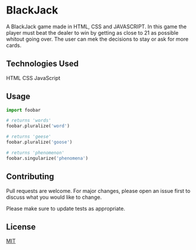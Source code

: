 # BlackJack

A BlackJack game made in HTML, CSS and JAVASCRIPT. In this game the player must beat the dealer to win by getting as close to 21 as possible whitout going over. The user can mek the decisions to stay or ask for more cards.

## Technologies Used
HTML
CSS
JavaScript

## Usage

```python
import foobar

# returns 'words'
foobar.pluralize('word')

# returns 'geese'
foobar.pluralize('goose')

# returns 'phenomenon'
foobar.singularize('phenomena')
```

## Contributing

Pull requests are welcome. For major changes, please open an issue first
to discuss what you would like to change.

Please make sure to update tests as appropriate.

## License

[MIT](https://choosealicense.com/licenses/mit/)
